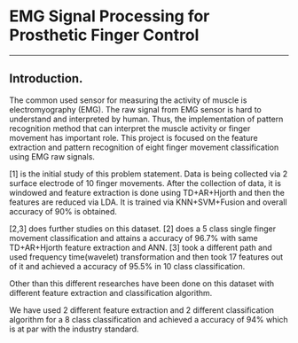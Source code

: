 # EMG Signal Processing for Prosthetic Finger Control
***

## Introduction.
The common used sensor for measuring the activity of muscle is electromyography (EMG). The raw signal from EMG sensor is hard to understand and interpreted by human. Thus, the implementation of pattern recognition method that can interpret the muscle activity or finger movement has important role. This project is focused on the feature extraction and pattern recognition of 
eight finger movement classification using EMG raw signals.

[1] is the initial study of this problem statement. Data is being collected via 2 surface electrode of 10 finger movements. After the collection of data, it is windowed and feature extraction is done using TD+AR+Hjorth and then the features are reduced via LDA. It is trained via KNN+SVM+Fusion and overall accuracy of 90% is obtained. 

[2,3] does further studies on this dataset. [2] does a 5 class single finger movement classification and attains a accuracy of 96.7% with same TD+AR+Hjorth feature extraction and ANN. [3] took a different path and used frequency time(wavelet) transformation and then took 17 features out of it and achieved a accuracy of 95.5% in 10 class classification. 

Other than this different researches have been done on this dataset with different feature extraction and classification algorithm. 

We have used 2 different feature extraction and 2 different classification algorithm for a 8 class classification and achieved a accuracy of 94% which is at par with the industry standard. 